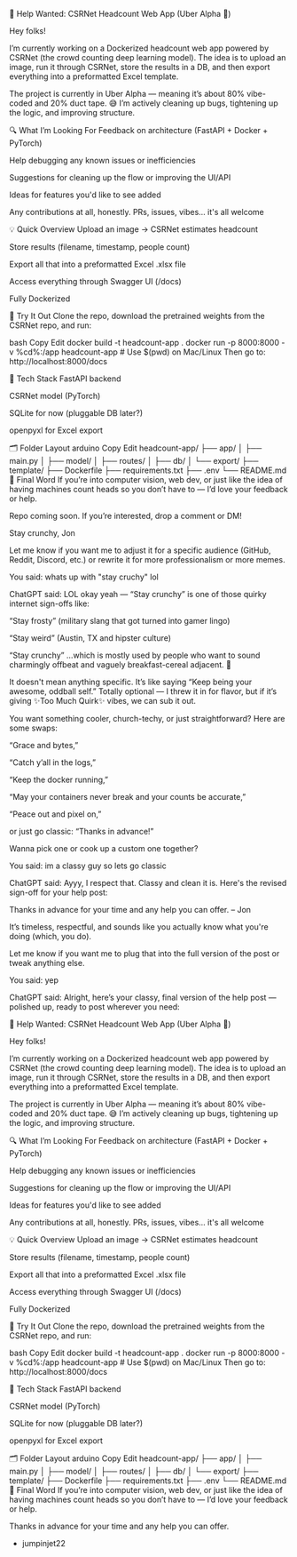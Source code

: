 
🚨 Help Wanted: CSRNet Headcount Web App (Uber Alpha 🚧)

Hey folks!

I’m currently working on a Dockerized headcount web app powered by CSRNet (the crowd counting deep learning model). The idea is to upload an image, run it through CSRNet, store the results in a DB, and then export everything into a preformatted Excel template.

The project is currently in Uber Alpha — meaning it’s about 80% vibe-coded and 20% duct tape. 😅 I’m actively cleaning up bugs, tightening up the logic, and improving structure.

🔍 What I’m Looking For
Feedback on architecture (FastAPI + Docker + PyTorch)

Help debugging any known issues or inefficiencies

Suggestions for cleaning up the flow or improving the UI/API

Ideas for features you'd like to see added

Any contributions at all, honestly. PRs, issues, vibes... it's all welcome

💡 Quick Overview
Upload an image → CSRNet estimates headcount

Store results (filename, timestamp, people count)

Export all that into a preformatted Excel .xlsx file

Access everything through Swagger UI (/docs)

Fully Dockerized

🧪 Try It Out
Clone the repo, download the pretrained weights from the CSRNet repo, and run:

bash
Copy
Edit
docker build -t headcount-app .
docker run -p 8000:8000 -v %cd%:/app headcount-app  # Use $(pwd) on Mac/Linux
Then go to:
http://localhost:8000/docs

🧠 Tech Stack
FastAPI backend

CSRNet model (PyTorch)

SQLite for now (pluggable DB later?)

openpyxl for Excel export

🗂 Folder Layout
arduino
Copy
Edit
headcount-app/
├── app/
│   ├── main.py
│   ├── model/
│   ├── routes/
│   ├── db/
│   └── export/
├── template/
├── Dockerfile
├── requirements.txt
├── .env
└── README.md
🙏 Final Word
If you’re into computer vision, web dev, or just like the idea of having machines count heads so you don’t have to — I’d love your feedback or help.

Repo coming soon. If you’re interested, drop a comment or DM!

Stay crunchy,
Jon

Let me know if you want me to adjust it for a specific audience (GitHub, Reddit, Discord, etc.) or rewrite it for more professionalism or more memes.







You said:
whats up with "stay cruchy" lol


ChatGPT said:
LOL okay yeah — “Stay crunchy” is one of those quirky internet sign-offs like:

“Stay frosty” (military slang that got turned into gamer lingo)

“Stay weird” (Austin, TX and hipster culture)

“Stay crunchy” …which is mostly used by people who want to sound charmingly offbeat and vaguely breakfast-cereal adjacent. 🥣

It doesn't mean anything specific. It’s like saying “Keep being your awesome, oddball self.” Totally optional — I threw it in for flavor, but if it’s giving ✨Too Much Quirk✨ vibes, we can sub it out.

You want something cooler, church-techy, or just straightforward? Here are some swaps:

“Grace and bytes,”

“Catch y’all in the logs,”

“Keep the docker running,”

“May your containers never break and your counts be accurate,”

“Peace out and pixel on,”

or just go classic: “Thanks in advance!”

Wanna pick one or cook up a custom one together?







You said:
im a classy guy so lets go classic


ChatGPT said:
Ayyy, I respect that. Classy and clean it is. Here's the revised sign-off for your help post:

Thanks in advance for your time and any help you can offer.
– Jon

It’s timeless, respectful, and sounds like you actually know what you're doing (which, you do).

Let me know if you want me to plug that into the full version of the post or tweak anything else.







You said:
yep


ChatGPT said:
Alright, here’s your classy, final version of the help post — polished up, ready to post wherever you need:

🚨 Help Wanted: CSRNet Headcount Web App (Uber Alpha 🚧)

Hey folks!

I’m currently working on a Dockerized headcount web app powered by CSRNet (the crowd counting deep learning model). The idea is to upload an image, run it through CSRNet, store the results in a DB, and then export everything into a preformatted Excel template.

The project is currently in Uber Alpha — meaning it’s about 80% vibe-coded and 20% duct tape. 😅 I’m actively cleaning up bugs, tightening up the logic, and improving structure.

🔍 What I’m Looking For
Feedback on architecture (FastAPI + Docker + PyTorch)

Help debugging any known issues or inefficiencies

Suggestions for cleaning up the flow or improving the UI/API

Ideas for features you'd like to see added

Any contributions at all, honestly. PRs, issues, vibes... it's all welcome

💡 Quick Overview
Upload an image → CSRNet estimates headcount

Store results (filename, timestamp, people count)

Export all that into a preformatted Excel .xlsx file

Access everything through Swagger UI (/docs)

Fully Dockerized

🧪 Try It Out
Clone the repo, download the pretrained weights from the CSRNet repo, and run:

bash
Copy
Edit
docker build -t headcount-app .
docker run -p 8000:8000 -v %cd%:/app headcount-app  # Use $(pwd) on Mac/Linux
Then go to:
http://localhost:8000/docs

🧠 Tech Stack
FastAPI backend

CSRNet model (PyTorch)

SQLite for now (pluggable DB later?)

openpyxl for Excel export

🗂 Folder Layout
arduino
Copy
Edit
headcount-app/
├── app/
│   ├── main.py
│   ├── model/
│   ├── routes/
│   ├── db/
│   └── export/
├── template/
├── Dockerfile
├── requirements.txt
├── .env
└── README.md
🙏 Final Word
If you’re into computer vision, web dev, or just like the idea of having machines count heads so you don’t have to — I’d love your feedback or help.



Thanks in advance for your time and any help you can offer.
- jumpinjet22
